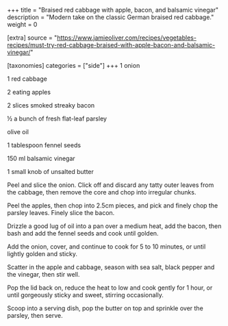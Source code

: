 +++
title = "Braised red cabbage with apple, bacon, and balsamic vinegar"
description = "Modern take on the classic German braised red cabbage."
weight = 0

[extra]
source = "https://www.jamieoliver.com/recipes/vegetables-recipes/must-try-red-cabbage-braised-with-apple-bacon-and-balsamic-vinegar/"

[taxonomies]
categories = ["side"]
+++
1 onion

1 red cabbage

2 eating apples

2 slices smoked streaky bacon

½ a bunch of fresh flat-leaf parsley

olive oil

1 tablespoon fennel seeds

150 ml balsamic vinegar

1 small knob of unsalted butter
<!-- sep -->
Peel and slice the onion.
Click off and discard any tatty outer leaves from the cabbage, then remove the core and chop into irregular chunks.

Peel the apples, then chop into 2.5cm pieces, and pick and finely chop the parsley leaves.
Finely slice the bacon.

Drizzle a good lug of oil into a pan over a medium heat, add the bacon, then bash and add the fennel seeds and cook until golden.

Add the onion, cover, and continue to cook for 5 to 10 minutes, or until lightly golden and sticky.

Scatter in the apple and cabbage, season with sea salt, black pepper and the vinegar, then stir well.

Pop the lid back on, reduce the heat to low and cook gently for 1 hour, or until gorgeously sticky and sweet, stirring occasionally.

Scoop into a serving dish, pop the butter on top and sprinkle over the parsley, then serve.
